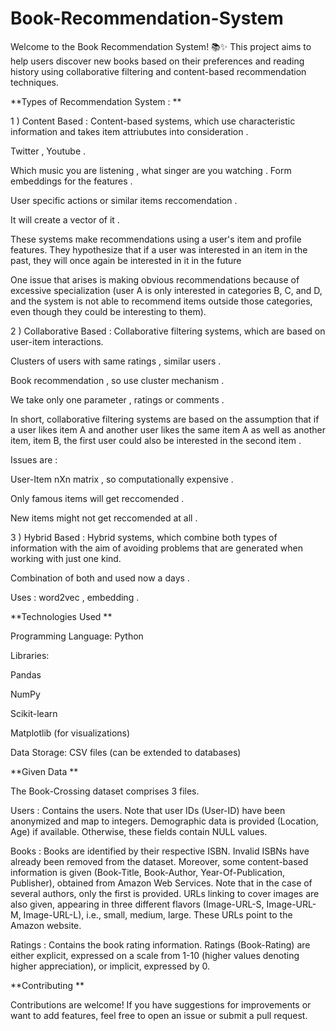 # Book-Recommendation-System
Welcome to the Book Recommendation System! 📚✨ This project aims to help users discover new books based on their preferences and reading history using collaborative filtering and content-based recommendation techniques.

**Types of Recommendation System :
**

1 ) Content Based :
Content-based systems, which use characteristic information and takes item attriubutes into consideration .

Twitter , Youtube .

Which music you are listening , what singer are you watching . Form embeddings for the features .

User specific actions or similar items reccomendation .

It will create a vector of it .

These systems make recommendations using a user's item and profile features. They hypothesize that if a user was interested in an item in the past, they will once again be interested in it in the future

One issue that arises is making obvious recommendations because of excessive specialization (user A is only interested in categories B, C, and D, and the system is not able to recommend items outside those categories, even though they could be interesting to them).

2 ) Collaborative Based :
Collaborative filtering systems, which are based on user-item interactions.

Clusters of users with same ratings , similar users .

Book recommendation , so use cluster mechanism .

We take only one parameter , ratings or comments .

In short, collaborative filtering systems are based on the assumption that if a user likes item A and another user likes the same item A as well as another item, item B, the first user could also be interested in the second item .

Issues are :

User-Item nXn matrix , so computationally expensive .

Only famous items will get reccomended .

New items might not get reccomended at all .

3 ) Hybrid Based :
Hybrid systems, which combine both types of information with the aim of avoiding problems that are generated when working with just one kind.

Combination of both and used now a days .

Uses : word2vec , embedding .


**Technologies Used
**

Programming Language: Python

Libraries:

Pandas

NumPy

Scikit-learn

Matplotlib (for visualizations)

Data Storage: CSV files (can be extended to databases)


**Given Data
**

The Book-Crossing dataset comprises 3 files.

Users : Contains the users. Note that user IDs (User-ID) have been anonymized and map to integers. Demographic data is provided (Location, Age) if available. Otherwise, these fields contain NULL values.

Books : Books are identified by their respective ISBN. Invalid ISBNs have already been removed from the dataset. Moreover, some content-based information is given (Book-Title, Book-Author, Year-Of-Publication, Publisher), obtained from Amazon Web Services. Note that in the case of several authors, only the first is provided. URLs linking to cover images are also given, appearing in three different flavors (Image-URL-S, Image-URL-M, Image-URL-L), i.e., small, medium, large. These URLs point to the Amazon website.

Ratings : Contains the book rating information. Ratings (Book-Rating) are either explicit, expressed on a scale from 1-10 (higher values denoting higher appreciation), or implicit, expressed by 0.


**Contributing
**

Contributions are welcome! If you have suggestions for improvements or want to add features, feel free to open an issue or submit a pull request.
